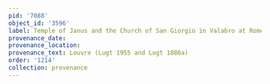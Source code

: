 ```yaml
---
pid: '7088'
object_id: '3596'
label: Temple of Janus and the Church of San Giorgio in Valabro at Rome
provenance_date:
provenance_location:
provenance_text: Louvre (Lugt 1955 and Lugt 1886a)
order: '1214'
collection: provenance
---
```

